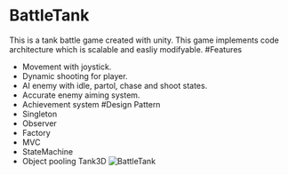 # BattleTank
This is a tank battle game created with unity. This game implements code architecture which is scalable and easliy modifyable.
#Features
- Movement with joystick.
- Dynamic shooting for player.
- AI enemy with idle, partol, chase and shoot states.
- Accurate enemy aiming system.
- Achievement system
#Design Pattern
- Singleton
- Observer
- Factory
- MVC
- StateMachine
- Object pooling
Tank3D
![BattleTank](https://user-images.githubusercontent.com/95414680/175923024-ae6acc5e-6af7-4c64-9651-4fd167e205e0.jpg)
